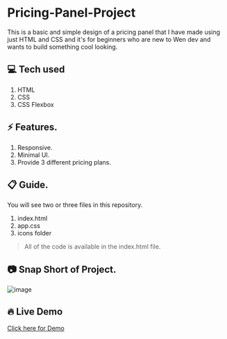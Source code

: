 # Pricing-Panel-Project
This is a basic and simple design of a pricing panel that I have made using just HTML and CSS and it's for beginners who are new to Wen dev and wants to build something cool looking.

## 💻 Tech used
1. HTML
2. CSS
3. CSS Flexbox

## ⚡ Features.
1.  Responsive.
2.  Minimal UI.
3.  Provide 3 different pricing plans.

## 📋 Guide.
You will see two or three files in this repository.
1. index.html
2. app.css
3. icons folder

> All of the code is available in the index.html file.

## 📷 Snap Short of Project.
![image](https://github.com/MuhammadShakir-dev/Pricing-Panel-Project/assets/84896803/cbc66319-87ae-4154-b522-f656fb1c5911)

## 🔥 Live Demo
<a href="">Click here for Demo</a>
